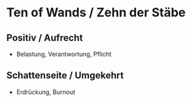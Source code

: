 # Ten of Wands / Zehn der Stäbe

## Positiv / Aufrecht

- Belastung, Verantwortung, Pflicht

## Schattenseite / Umgekehrt

- Erdrückung, Burnout
